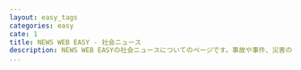 ```yaml
---
layout: easy_tags
categories: easy
cate: 1
title: NEWS WEB EASY - 社会ニュース
description: NEWS WEB EASYの社会ニュースについてのページです。事故や事件、災害の発生は、いち早くニュース速報で。ほかに教育や福祉関連のニュースなど、幅広い内容の社会問題をお伝えします。
...
```

